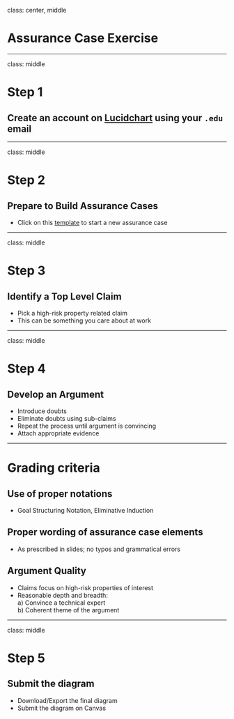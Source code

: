 class: center, middle
# Assurance Case Exercise

---
class: middle
# Step 1
## Create an account on [Lucidchart](https://www.lucidchart.com/pages/usecase/education-request) using your `.edu` email

---
class: middle
# Step 2
## Prepare to Build Assurance Cases
- Click on this [template](https://www.lucidchart.com/invitations/accept/4851d548-2750-44a3-b62e-831a4b142ba5) to start a new assurance case

---

class: middle
# Step 3
## Identify a Top Level Claim

- Pick a high-risk property related claim
- This can be something you care about at work

---

class: middle
# Step 4
## Develop an Argument

- Introduce doubts
- Eliminate doubts using sub-claims
- Repeat the process until argument is convincing
- Attach appropriate evidence

---

# Grading criteria

## Use of proper notations
- Goal Structuring Notation, Eliminative Induction

## Proper wording of assurance case elements
- As prescribed in slides; no typos and grammatical errors

## Argument Quality
- Claims focus on high-risk properties of interest
- Reasonable depth and breadth:     
a) Convince a technical expert  
b) Coherent theme of the argument

---

class: middle
# Step 5
## Submit the diagram
- Download/Export the final diagram
- Submit the diagram on Canvas
